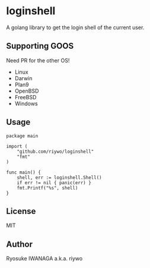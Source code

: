 # loginshell

A golang library to get the login shell of the current user.

## Supporting GOOS

Need PR for the other OS!

- Linux
- Darwin
- Plan9
- OpenBSD
- FreeBSD
- Windows

## Usage

    package main

    import (
        "github.com/riywo/loginshell"
        "fmt"
    )
    
    func main() {
        shell, err := loginshell.Shell()
        if err != nil { panic(err) }
        fmt.Printf("%s", shell)
    }

## License

MIT

## Author

Ryosuke IWANAGA a.k.a. riywo
